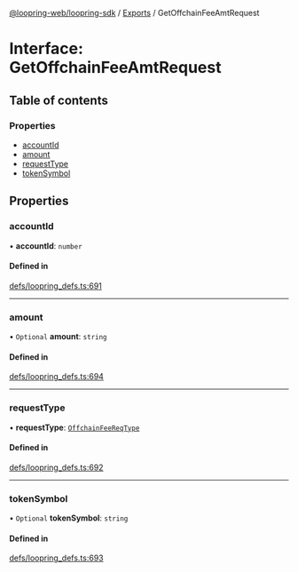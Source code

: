 [@loopring-web/loopring-sdk](../README.md) / [Exports](../modules.md) / GetOffchainFeeAmtRequest

# Interface: GetOffchainFeeAmtRequest

## Table of contents

### Properties

- [accountId](GetOffchainFeeAmtRequest.md#accountid)
- [amount](GetOffchainFeeAmtRequest.md#amount)
- [requestType](GetOffchainFeeAmtRequest.md#requesttype)
- [tokenSymbol](GetOffchainFeeAmtRequest.md#tokensymbol)

## Properties

### accountId

• **accountId**: `number`

#### Defined in

[defs/loopring_defs.ts:691](https://github.com/Loopring/loopring_sdk/blob/a4b843d/src/defs/loopring_defs.ts#L691)

___

### amount

• `Optional` **amount**: `string`

#### Defined in

[defs/loopring_defs.ts:694](https://github.com/Loopring/loopring_sdk/blob/a4b843d/src/defs/loopring_defs.ts#L694)

___

### requestType

• **requestType**: [`OffchainFeeReqType`](../enums/OffchainFeeReqType.md)

#### Defined in

[defs/loopring_defs.ts:692](https://github.com/Loopring/loopring_sdk/blob/a4b843d/src/defs/loopring_defs.ts#L692)

___

### tokenSymbol

• `Optional` **tokenSymbol**: `string`

#### Defined in

[defs/loopring_defs.ts:693](https://github.com/Loopring/loopring_sdk/blob/a4b843d/src/defs/loopring_defs.ts#L693)
